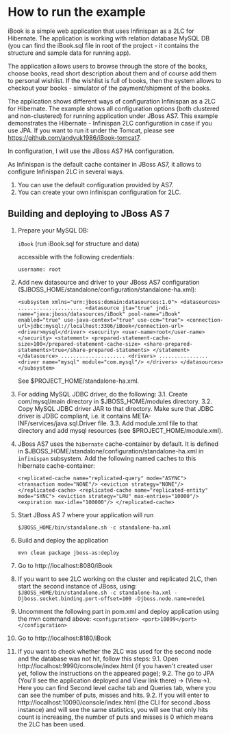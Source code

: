 How to run the example
======================

iBook is a simple web application that uses Infinispan as a 2LC for Hibernate. The application is working with relation database
MySQL DB (you can find the iBook.sql file in root of the project - it contains the structure and sample data for running app).

The application allows users to browse through the store of the books, choose books, read short description about them
and of course add them to personal wishlist. If the wishlist is full of books, then the system allows to checkout your
books - simulator of the payment/shipment of the books.

The application shows different ways of configuration Infinispan as a 2LC for Hibernate. The example shows all configuration
options (both clustered and non-clustered) for running application under JBoss AS7. This example demonstrates the
Hibernate - Infinispan 2LC configuration in case if you use JPA.
If you want to run it under the Tomcat, please see https://github.com/andyuk1986/iBook-tomcat7.

In configuration, I will use the JBoss AS7 HA configuration.

As Infinispan is the default cache container in JBoss AS7, it allows to configure Infinispan 2LC in several ways.

  1. You can use the default configuration provided by AS7.
  2. You can create your own infinispan configuration for 2LC.

Building and deploying to JBoss AS 7
------------------------------------

1) Prepare your MySQL DB:

    `iBook` (run iBook.sql for structure and data)

   accessible with the following credentials:

    `username: root`

2) Add new datasource and driver to your JBoss AS7 configuration ($JBOSS_HOME/standalone/configuration/standalone-ha.xml):

    `<subsystem xmlns="urn:jboss:domain:datasources:1.0">
        <datasources>
                .....................
                <datasource jta="true" jndi-name="java:jboss/datasources/iBook" pool-name="iBook" enabled="true" use-java-context="true" use-ccm="true">
                    <connection-url>jdbc:mysql://localhost:3306/iBook</connection-url>
                    <driver>mysql</driver>
                    <security>
                        <user-name>root</user-name>
                    </security>
                    <statement>
                        <prepared-statement-cache-size>100</prepared-statement-cache-size>
                        <share-prepared-statements>true</share-prepared-statements>
                    </statement>
                </datasource>
                .....................
                <drivers>
                    ................
                    <driver name="mysql" module="com.mysql"/>
                </drivers>
        </datasources>
    </subsystem>`

    See $PROJECT_HOME/standalone-ha.xml.

3) For adding MySQL JDBC driver, do the following:
   3.1. Create com/mysql/main directory in $JBOSS_HOME/modules directory.
   3.2. Copy MySQL JDBC driver JAR to that directory. Make sure that JDBC driver is JDBC compliant, i.e. it contains
        META-INF/services/java.sql.Driver file.
   3.3. Add module.xml file to that directory and add mysql resources (see $PROJECT_HOME/module.xml).

4) JBoss AS7 uses the `hibernate` cache-container by default. It is defined in $JBOSS_HOME/standalone/configuration/standalone-ha.xml
   in `infinispan` subsystem. Add the following named caches to this hibernate cache-container:

     `<replicated-cache name="replicated-query" mode="ASYNC">
          <transaction mode="NONE"/>
          <eviction strategy="NONE"/>
      </replicated-cache>
      <replicated-cache name="replicated-entity" mode="SYNC">
          <eviction strategy="LRU" max-entries="10000"/>
          <expiration max-idle="100000"/>
      </replicated-cache>`

3) Start JBoss AS 7 where your application will run

    `$JBOSS_HOME/bin/standalone.sh -c standalone-ha.xml`

4) Build and deploy the application

    `mvn clean package jboss-as:deploy`

5) Go to http://localhost:8080/iBook

6) If you want to see 2LC working on the cluster and replicated 2LC, then start the second instance of JBoss, using:
   `$JBOSS_HOME/bin/standalone.sh -c standalone-ha.xml -Djboss.socket.binding.port-offset=100 -Djboss.node.name=node1`

7) Uncomment the following part in pom.xml and deploy application using the mvn command above:
   `<configuration>
        <port>10099</port>
    </configuration>`

8) Go to http://localhost:8180/iBook

9) If you want to check whether the 2LC was used for the second node and the database was not hit, follow this steps:
   9.1. Open http://localhost:9990/console/index.html (if you haven't created user yet, follow the instructions on the appeared page);
   9.2. The go to JPA (You'll see the application deployed and View link there) -> (View->). Here you can find Second level
        cache tab and Queries tab, where you can see the number of puts, misses and hits.
   9.2. If you will enter to http://localhost:10090/console/index.html (the CLI for second Jboss instance) and will see the
        same statistics, you will see that only hits count is increasing, the number of puts and misses is 0 which means the 2LC
        has been used.

